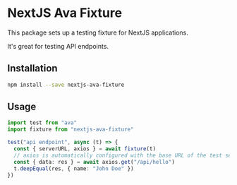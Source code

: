 # NextJS Ava Fixture

This package sets up a testing fixture for NextJS applications.

It's great for testing API endpoints.

## Installation

```sh
npm install --save nextjs-ava-fixture
```

## Usage

```ts
import test from "ava"
import fixture from "nextjs-ava-fixture"

test("api endpoint", async (t) => {
  const { serverURL, axios } = await fixture(t)
  // axios is automatically configured with the base URL of the test server
  const { data: res } = await axios.get("/api/hello")
  t.deepEqual(res, { name: "John Doe" })
})
```
